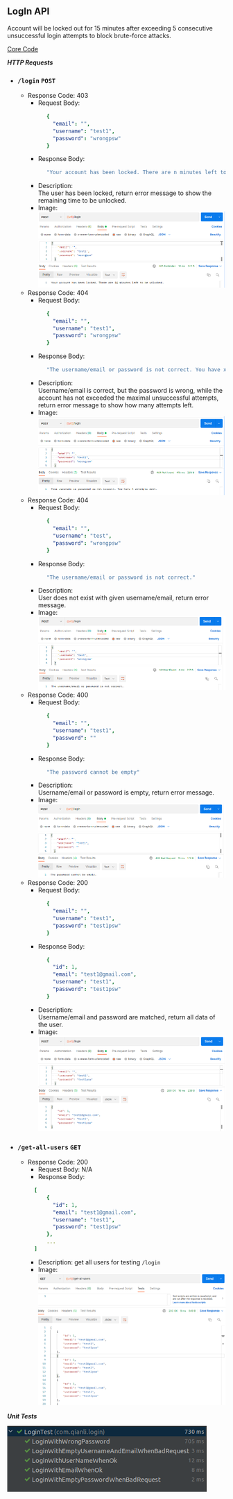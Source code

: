 **LogIn API**
----
Account will be locked out for 15 minutes after exceeding 5 consecutive unsuccessful login attempts to block brute-force attacks.

[Core Code](https://github.com/Selinaqianli/login/blob/main/src/main/java/com/qianli/login/service/LoginServiceImpl.java)

***HTTP Requests***

* ### `/login` ```POST```
    * Response Code: 403
        * Request Body:
      ```yaml
            {
              "email": "",
              "username": "test1",
              "password": "wrongpsw"
            }
      ```
        * Response Body:
      ```yaml
            "Your account has been locked. There are n minutes left to be unlocked."
      ```
        * Description: <br /> The user has been locked, return error message to show the remaining time to be unlocked.
        * Image: ![](img/loginWhenAccountLocked.png)
    * Response Code: 404
        * Request Body:
      ```yaml
            {
              "email": "",
              "username": "test1",
              "password": "wrongpsw"
            }
      ```
        * Response Body:
      ```yaml
            "The username/email or password is not correct. You have x attempts left."
      ```
        * Description: <br /> Username/email is correct, but the password is wrong, while the account has not exceeded the maximal unsuccessful attempts, return error message to show how many attempts left.
        * Image: ![](img/loginWhenNotFound2.png)
    * Response Code: 404
        * Request Body:
      ```yaml
            {
              "email": "",
              "username": "test",
              "password": "wrongpsw"
            }
      ```
        * Response Body:
      ```yaml
            "The username/email or password is not correct."
      ```
        * Description: <br /> User does not exist with given username/email, return error message.
        * Image: ![](img/loginWhenNotFound1.png)
    * Response Code: 400
        * Request Body:
      ```yaml
            {
              "email": "",
              "username": "test1",
              "password": ""
            }
      ```
        * Response Body:
      ```yaml
            "The password cannot be empty"
      ```
        * Description: <br /> Username/email or password is empty, return error message.
        * Image: ![](img/loginWhenBadRequest.png)
    * Response Code: 200
        * Request Body:
      ```yaml
            {
              "email": "",
              "username": "test1",
              "password": "test1psw"
            }
      ```
        * Response Body:
      ```yaml
            {
              "id": 1,
              "email": "test1@gmail.com",
              "username": "test1",
              "password": "test1psw"
            }
      ```
        * Description: <br /> Username/email and password are matched, return all data of the user.
        * Image: ![](img/loginWhenOk.png)

* ### `/get-all-users` ```GET```
    * Response Code: 200
        * Request Body: N/A
        * Response Body:
      ```yaml
        [
            {
              "id": 1,
              "email": "test1@gmail.com",
              "username": "test1",
              "password": "test1psw"
            },
            ...
        ]
      ```
        * Description: get all users for testing `/login`
        * Image: ![](img/getAllUsers.png)

***Unit Tests***

![](img/unitTests.png)
